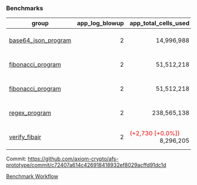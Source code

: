 ### Benchmarks
| group | app_log_blowup | app_total_cells_used | app_total_cycles | app_total_proof_time_ms | leaf_log_blowup | leaf_total_cells_used | leaf_total_cycles | leaf_total_proof_time_ms | instance | alloc |
|---|---|---|---|---|---|---|---|---|---|---|
| [ base64_json_program ](https://github.com/axiom-crypto/afs-prototype/blob/gh-pages/benchmarks-pr/870/individual/base64_json-2-2-64cpu-linux-arm64-mimalloc.md) | <div style='text-align: right'> 2 </div>  | <div style='text-align: right'> 14,996,988 </div>  | <div style='text-align: right'> 217,352 </div>  | <span style='color: red'>(+17.0 [+0.7%])</span><div style='text-align: right'> 2,512.0 </div>  | <div style='text-align: right'> - </div>  | <div style='text-align: right'> - </div>  | <div style='text-align: right'> - </div>  | <div style='text-align: right'> - </div>  | 64cpu-linux-arm64 | mimalloc |
| [ fibonacci_program ](https://github.com/axiom-crypto/afs-prototype/blob/gh-pages/benchmarks-pr/870/individual/fibonacci-2-2-64cpu-linux-arm64-mimalloc.md) | <div style='text-align: right'> 2 </div>  | <div style='text-align: right'> 51,512,218 </div>  | <div style='text-align: right'> 1,500,219 </div>  | <span style='color: red'>(+31.0 [+0.5%])</span><div style='text-align: right'> 6,398.0 </div>  | <div style='text-align: right'> - </div>  | <div style='text-align: right'> - </div>  | <div style='text-align: right'> - </div>  | <div style='text-align: right'> - </div>  | 64cpu-linux-arm64 | mimalloc |
| [ fibonacci_program ](https://github.com/axiom-crypto/afs-prototype/blob/gh-pages/benchmarks-pr/870/individual/fibonacci-2-2-64cpu-linux-x64-jemalloc.md) | <div style='text-align: right'> 2 </div>  | <div style='text-align: right'> 51,512,218 </div>  | <div style='text-align: right'> 1,500,219 </div>  | <span style='color: green'>(-235.0 [-3.4%])</span><div style='text-align: right'> 6,629.0 </div>  | <div style='text-align: right'> - </div>  | <div style='text-align: right'> - </div>  | <div style='text-align: right'> - </div>  | <div style='text-align: right'> - </div>  | 64cpu-linux-x64 | jemalloc |
| [ regex_program ](https://github.com/axiom-crypto/afs-prototype/blob/gh-pages/benchmarks-pr/870/individual/regex-2-2-64cpu-linux-arm64-mimalloc.md) | <div style='text-align: right'> 2 </div>  | <div style='text-align: right'> 238,565,138 </div>  | <div style='text-align: right'> 4,181,072 </div>  | <span style='color: green'>(-224.0 [-0.8%])</span><div style='text-align: right'> 26,710.0 </div>  | <div style='text-align: right'> - </div>  | <div style='text-align: right'> - </div>  | <div style='text-align: right'> - </div>  | <div style='text-align: right'> - </div>  | 64cpu-linux-arm64 | mimalloc |
| [ verify_fibair ](https://github.com/axiom-crypto/afs-prototype/blob/gh-pages/benchmarks-pr/870/individual/verify_fibair-2-2-64cpu-linux-arm64-mimalloc.md) | <div style='text-align: right'> 2 </div>  | <span style='color: red'>(+2,730 [+0.0%])</span><div style='text-align: right'> 8,296,205 </div>  | <span style='color: red'>(+133 [+0.1%])</span><div style='text-align: right'> 198,621 </div>  | <span style='color: green'>(-3.0 [-0.2%])</span><div style='text-align: right'> 1,440.0 </div>  | <div style='text-align: right'> - </div>  | <div style='text-align: right'> - </div>  | <div style='text-align: right'> - </div>  | <div style='text-align: right'> - </div>  | 64cpu-linux-arm64 | mimalloc |


Commit: https://github.com/axiom-crypto/afs-prototype/commit/c72407a614c426918418932ef8029acffd91dc1d

[Benchmark Workflow](https://github.com/axiom-crypto/afs-prototype/actions/runs/12039952022)

